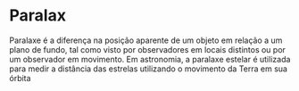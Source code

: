 # Paralax
Paralaxe é a diferença na posição aparente de um objeto em relação a um plano de fundo, tal como visto por observadores em locais distintos ou por um observador em movimento. Em astronomia, a paralaxe estelar é utilizada para medir a distância das estrelas utilizando o movimento da Terra em sua órbita
